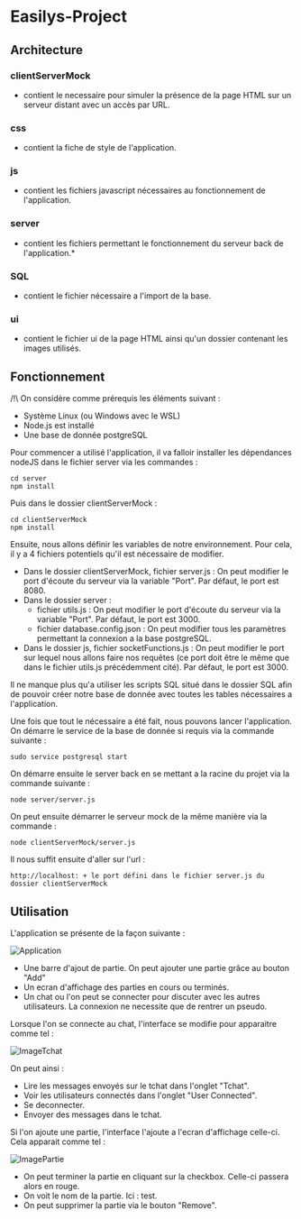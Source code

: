# Easilys-Project

## Architecture
### clientServerMock
 * contient le necessaire pour simuler la présence de la page HTML sur un serveur distant avec un accès par URL.
### css
* contient la fiche de style de l'application.
### js
* contient les fichiers javascript nécessaires au fonctionnement de l'application.
### server
* contient les fichiers permettant le fonctionnement du serveur back de l'application.*
### SQL
* contient le fichier nécessaire a l'import de la base.
### ui
* contient le fichier ui de la page HTML ainsi qu'un dossier contenant les images utilisés.
## Fonctionnement

/!\ On considère comme prérequis les éléments suivant :
* Système Linux (ou Windows avec le WSL)
* Node.js est installé
* Une base de donnée postgreSQL

Pour commencer a utilisé l'application, il va falloir installer les dépendances nodeJS dans le fichier server via les commandes :

	cd server
	npm install

Puis dans le dossier clientServerMock :

	cd clientServerMock
	npm install
	
Ensuite, nous allons définir les variables de notre environnement. Pour cela, il y a 4 fichiers potentiels qu'il est nécessaire de modifier.

 * Dans le dossier clientServerMock, fichier server.js : On peut modifier le port d'écoute du serveur via la variable "Port". Par défaut, le port est 8080.
 * Dans le dossier server : 
	 * fichier utils.js : On peut modifier le port d'écoute du serveur via la variable "Port". Par défaut, le port est 3000.
	 * fichier database.config.json : On peut modifier tous les paramètres permettant la connexion a la base postgreSQL.
* Dans le dossier js, fichier socketFunctions.js : On peut modifier le port sur lequel nous allons faire nos requêtes (ce port doit être le même que dans le fichier utils.js précédemment cité). Par défaut, le port est 3000.

Il ne manque plus qu'a utiliser les scripts SQL situé dans le dossier SQL afin de pouvoir créer notre base de donnée avec toutes les tables nécessaires a l'application.

Une fois que tout le nécessaire a été fait, nous pouvons lancer l'application.
On démarre le service de la base de donnée si requis via la commande suivante :

	sudo service postgresql start

On démarre ensuite le server back en se mettant a la racine du projet via la commande suivante : 

	node server/server.js

On peut ensuite démarrer le serveur mock de la même manière via la commande : 
	
	node clientServerMock/server.js

Il nous suffit ensuite d'aller sur l'url : 

	http://localhost: + le port défini dans le fichier server.js du dossier clientServerMock

## Utilisation
L'application se présente de la façon suivante :

![Application](https://i2.paste.pics/DKX38.png)
* Une barre d'ajout de partie. On peut ajouter une partie grâce au bouton "Add"
* Un ecran d'affichage des parties en cours ou terminés.
* Un chat ou l'on peut se connecter pour discuter avec les autres utilisateurs. La connexion ne necessite que de rentrer un pseudo.

Lorsque l'on se connecte au chat, l'interface se modifie pour apparaitre comme tel : 

![ImageTchat](https://i2.paste.pics/DKX46.png)

On peut ainsi : 
* Lire les messages envoyés sur le tchat dans l'onglet "Tchat".
* Voir les utilisateurs connectés dans l'onglet "User Connected".
* Se deconnecter.
* Envoyer des messages dans le tchat.

Si l'on ajoute une partie, l'interface l'ajoute a l'ecran d'affichage celle-ci. Cela apparait comme tel : 

![ImagePartie](https://i2.paste.pics/DKX9K.png)

* On peut terminer la partie en cliquant sur la checkbox. Celle-ci passera alors en rouge.
* On voit le nom de la partie. Ici : test.
* On peut supprimer la partie via le bouton "Remove".
